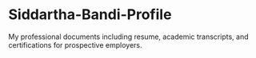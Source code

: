 # Siddartha-Bandi-Profile
My professional documents including resume, academic transcripts, and certifications for prospective employers.
